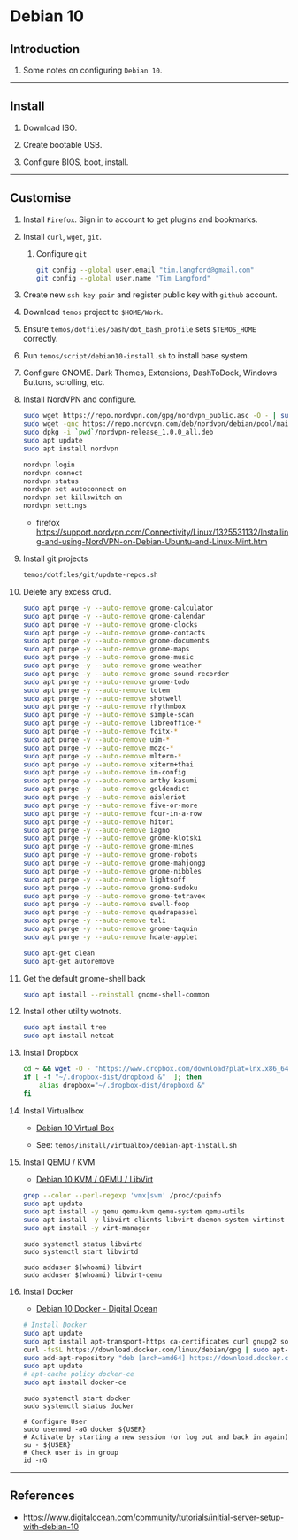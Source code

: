 # Debian 10

## Introduction

1. Some notes on configuring `Debian 10`.

---

## Install

1. Download ISO.

2. Create bootable USB.

3. Configure BIOS, boot, install.

---

## Customise

1. Install `Firefox`. Sign in to account to get plugins and bookmarks.

2. Install `curl`, `wget`, `git`.

    1. Configure `git`

        ```bash
        git config --global user.email "tim.langford@gmail.com"
        git config --global user.name "Tim Langford"
        ```

3. Create new `ssh key pair` and register public key with `github` account.

4. Download `temos` project to `$HOME/Work`.

5. Ensure `temos/dotfiles/bash/dot_bash_profile` sets `$TEMOS_HOME` correctly.

6. Run `temos/script/debian10-install.sh` to install base system.

7. Configure GNOME. Dark Themes, Extensions, DashToDock, Windows Buttons, scrolling, etc.

8. Install NordVPN and configure.

    ```bash
    sudo wget https://repo.nordvpn.com/gpg/nordvpn_public.asc -O - | sudo apt-key add -
    sudo wget -qnc https://repo.nordvpn.com/deb/nordvpn/debian/pool/main/nordvpn-release_1.0.0_all.deb
    sudo dpkg -i `pwd`/nordvpn-release_1.0.0_all.deb
    sudo apt update
    sudo apt install nordvpn
    ```

    ```bash
    nordvpn login
    nordvpn connect
    nordvpn status
    nordvpn set autoconnect on
    nordvpn set killswitch on
    nordvpn settings
    ```

    * firefox https://support.nordvpn.com/Connectivity/Linux/1325531132/Installing-and-using-NordVPN-on-Debian-Ubuntu-and-Linux-Mint.htm


9. Install git projects

    ```bash
    temos/dotfiles/git/update-repos.sh
    ```

10. Delete any excess crud.

    ```bash
    sudo apt purge -y --auto-remove gnome-calculator
    sudo apt purge -y --auto-remove gnome-calendar
    sudo apt purge -y --auto-remove gnome-clocks
    sudo apt purge -y --auto-remove gnome-contacts
    sudo apt purge -y --auto-remove gnome-documents
    sudo apt purge -y --auto-remove gnome-maps
    sudo apt purge -y --auto-remove gnome-music
    sudo apt purge -y --auto-remove gnome-weather
    sudo apt purge -y --auto-remove gnome-sound-recorder
    sudo apt purge -y --auto-remove gnome-todo
    sudo apt purge -y --auto-remove totem
    sudo apt purge -y --auto-remove shotwell
    sudo apt purge -y --auto-remove rhythmbox
    sudo apt purge -y --auto-remove simple-scan
    sudo apt purge -y --auto-remove libreoffice-*
    sudo apt purge -y --auto-remove fcitx-*
    sudo apt purge -y --auto-remove uim-*
    sudo apt purge -y --auto-remove mozc-*
    sudo apt purge -y --auto-remove mlterm-*
    sudo apt purge -y --auto-remove xiterm+thai
    sudo apt purge -y --auto-remove im-config
    sudo apt purge -y --auto-remove anthy kasumi
    sudo apt purge -y --auto-remove goldendict
    sudo apt purge -y --auto-remove aisleriot
    sudo apt purge -y --auto-remove five-or-more
    sudo apt purge -y --auto-remove four-in-a-row
    sudo apt purge -y --auto-remove hitori
    sudo apt purge -y --auto-remove iagno
    sudo apt purge -y --auto-remove gnome-klotski
    sudo apt purge -y --auto-remove gnome-mines
    sudo apt purge -y --auto-remove gnome-robots
    sudo apt purge -y --auto-remove gnome-mahjongg
    sudo apt purge -y --auto-remove gnome-nibbles
    sudo apt purge -y --auto-remove lightsoff
    sudo apt purge -y --auto-remove gnome-sudoku
    sudo apt purge -y --auto-remove gnome-tetravex
    sudo apt purge -y --auto-remove swell-foop
    sudo apt purge -y --auto-remove quadrapassel
    sudo apt purge -y --auto-remove tali
    sudo apt purge -y --auto-remove gnome-taquin
    sudo apt purge -y --auto-remove hdate-applet
    ```

    ```bash
    sudo apt-get clean
    sudo apt-get autoremove
    ```

11. Get the default gnome-shell back

    ```bash
    sudo apt install --reinstall gnome-shell-common
    ```

12. Install other utility wotnots.

    ```bash
    sudo apt install tree
    sudo apt install netcat
    ```

13. Install Dropbox

    ```bash
    cd ~ && wget -O - "https://www.dropbox.com/download?plat=lnx.x86_64" | tar xzf -
    if [ -f "~/.dropbox-dist/dropboxd &"  ]; then
        alias dropbox="~/.dropbox-dist/dropboxd &"
    fi
    ```

14. Install Virtualbox

    * [Debian 10 Virtual Box](https://computingforgeeks.com/install-virtualbox-ubuntu-debian/)

    * See: `temos/install/virtualbox/debian-apt-install.sh` 

15. Install QEMU / KVM

    * [Debian 10 KVM / QEMU / LibVirt](https://linuxhint.com/install_kvm_debian_10/)

    ```bash
    grep --color --perl-regexp 'vmx|svm' /proc/cpuinfo
    sudo apt update
    sudo apt install -y qemu qemu-kvm qemu-system qemu-utils
    sudo apt install -y libvirt-clients libvirt-daemon-system virtinst
    sudo apt install -y virt-manager
    ```

    ```
    sudo systemctl status libvirtd
    sudo systemctl start libvirtd
    ```

    ```
    sudo adduser $(whoami) libvirt
    sudo adduser $(whoami) libvirt-qemu
    ```


16. Install Docker

    * [Debian 10 Docker - Digital Ocean](https://www.digitalocean.com/community/tutorials/how-to-install-and-use-docker-on-debian-10)

    ```bash
    # Install Docker
    sudo apt update
    sudo apt install apt-transport-https ca-certificates curl gnupg2 software-properties-common
    curl -fsSL https://download.docker.com/linux/debian/gpg | sudo apt-key add -
    sudo add-apt-repository "deb [arch=amd64] https://download.docker.com/linux/debian $(lsb_release -cs) stable"
    sudo apt update
    # apt-cache policy docker-ce
    sudo apt install docker-ce
    ```

    ```
    sudo systemctl start docker
    sudo systemctl status docker
    ```

    ```
    # Configure User
    sudo usermod -aG docker ${USER}
    # Activate by starting a new session (or log out and back in again)
    su - ${USER}
    # Check user is in group
    id -nG
    ```


---

## References

* https://www.digitalocean.com/community/tutorials/initial-server-setup-with-debian-10